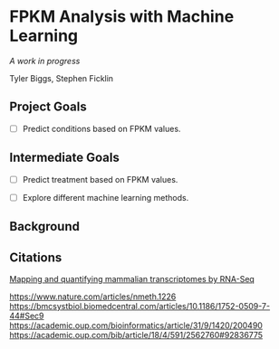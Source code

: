 # FPKM Analysis with Machine Learning

*A work in progress*

Tyler Biggs, Stephen Ficklin


## Project Goals

+ [ ] Predict conditions based on FPKM values.


## Intermediate Goals

+ [ ] Predict treatment based on FPKM values.
+ [ ] Explore different machine learning methods.


## Background




## Citations

[Mapping and quantifying mammalian transcriptomes by RNA-Seq](https://www.nature.com/articles/nmeth.1226)

https://www.nature.com/articles/nmeth.1226
https://bmcsystbiol.biomedcentral.com/articles/10.1186/1752-0509-7-44#Sec9
https://academic.oup.com/bioinformatics/article/31/9/1420/200490
https://academic.oup.com/bib/article/18/4/591/2562760#92836775
